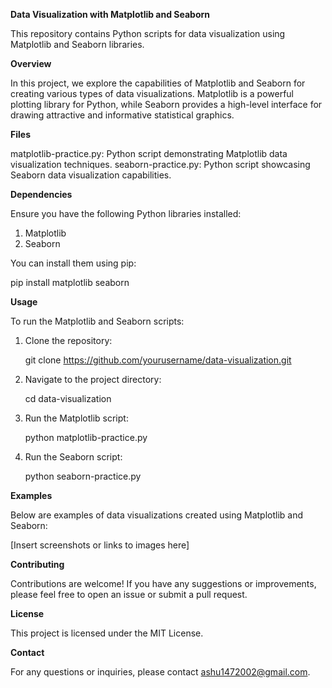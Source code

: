 **Data Visualization with Matplotlib and Seaborn**

This repository contains Python scripts for data visualization using Matplotlib and Seaborn libraries.

**Overview**

In this project, we explore the capabilities of Matplotlib and Seaborn for creating various types of data visualizations. Matplotlib is a powerful plotting library for Python, while Seaborn provides a high-level interface for drawing attractive and informative statistical graphics.

**Files**

matplotlib-practice.py: Python script demonstrating Matplotlib data visualization techniques.
seaborn-practice.py: Python script showcasing Seaborn data visualization capabilities.

**Dependencies**

Ensure you have the following Python libraries installed:
1. Matplotlib
2. Seaborn
   
You can install them using pip:

pip install matplotlib seaborn

**Usage**

To run the Matplotlib and Seaborn scripts:

1. Clone the repository:
   
   git clone https://github.com/yourusername/data-visualization.git
   
3. Navigate to the project directory:
   
   cd data-visualization

5. Run the Matplotlib script:
   
   python matplotlib-practice.py

7. Run the Seaborn script:
   
   python seaborn-practice.py

**Examples**

Below are examples of data visualizations created using Matplotlib and Seaborn:

[Insert screenshots or links to images here]

**Contributing**

Contributions are welcome! If you have any suggestions or improvements, please feel free to open an issue or submit a pull request.

**License**

This project is licensed under the MIT License.

**Contact**

For any questions or inquiries, please contact ashu1472002@gmail.com.

   

  

